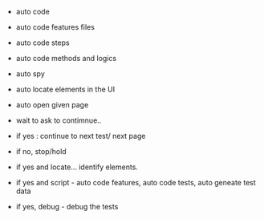 - auto code
- auto code features files
- auto code steps
- auto code methods and logics

- auto spy
- auto locate elements in the UI

- auto open given page
- wait to ask to contimnue..
- if yes : continue to next test/ next page
- if no, stop/hold
- if yes and locate... identify elements.
- if yes and script - auto code features, auto code tests, auto geneate test data
- if yes, debug - debug the tests
